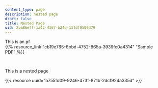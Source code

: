 ```yaml
---
content_type: page
description: nested page
draft: false
title: Nested Page
uid: 2ba86eff-1a42-4367-b24d-13fdf0509d79
---
```

This is an pf  
{{% resource_link "cb19e765-6bbd-4752-865a-3939fc0a4314" "Sample PDF" %}}

 

This is a nested page

{{< resource uuid="a755fd09-9246-473f-871b-2dc1924a335d" >}}